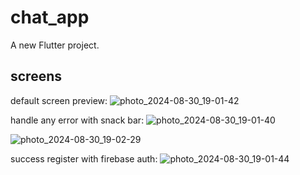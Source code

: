 # chat_app

A new Flutter project.

## screens
default screen preview: 
![photo_2024-08-30_19-01-42](https://github.com/user-attachments/assets/fb1b87a4-9968-4308-8100-ec7b399db509)

handle any error with snack bar:
![photo_2024-08-30_19-01-40](https://github.com/user-attachments/assets/c86b4e8d-1b9c-44b2-9ca6-211cd5eb9fd5)

![photo_2024-08-30_19-02-29](https://github.com/user-attachments/assets/29c06a2d-c493-47de-990c-53df2255e1ea)

success register with firebase auth:
![photo_2024-08-30_19-01-44](https://github.com/user-attachments/assets/34ad8c10-13be-4878-bee7-19a00a6451fc)







